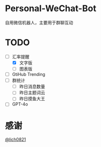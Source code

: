 # Personal-WeChat-Bot
自用微信机器人，主要用于群聊互动

# TODO

- [ ] 汇率提醒
  - [x] 文字版
  - [ ] 图表版
- [ ] GtiHub Trending
- [ ] 群统计
  - [ ] 昨日消息数量
  - [ ] 昨日主题词云
  - [ ] 昨日摸鱼大王
- [ ] GPT-4o

# 感谢
[@lich0821](https://github.com/lich0821/WeChatFerry)
